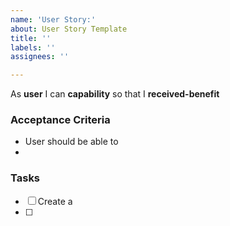```yaml
---
name: 'User Story:'
about: User Story Template
title: ''
labels: ''
assignees: ''

---
```


As **user** I can **capability** so that I **received-benefit**

### Acceptance Criteria
- User should be able to
- 

### Tasks
- [ ] Create a
- [ ]
